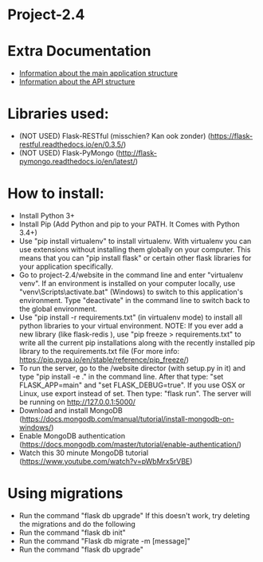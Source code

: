 # Project-2.4

# Extra Documentation
- [Information about the main application structure](https://github.com/DDJager/project-2.4/blob/master/website/documentation/README-application-structure.md)
- [Information about the API structure](https://github.com/DDJager/project-2.4/blob/master/website/documentation/README-api.md)

# Libraries used:
- (NOT USED) Flask-RESTful (misschien? Kan ook zonder) (https://flask-restful.readthedocs.io/en/0.3.5/)
- (NOT USED) Flask-PyMongo (http://flask-pymongo.readthedocs.io/en/latest/)

# How to install:
- Install Python 3+
- Install Pip (Add Python and pip to your PATH. It Comes with Python 3.4+)
- Use "pip install virtualenv" to install virtualenv. With virtualenv you can use extensions without installing them globally on your computer.
This means that you can "pip install flask" or certain other flask libraries for your application specifically.
- Go to project-2.4/website in the command line and enter "virtualenv venv". If an environment is installed on your computer locally,
use "venv\Scripts\activate.bat" (Windows) to switch to this application's environment. Type "deactivate" in the command line to switch back to the global environment.
- Use "pip install -r requirements.txt" (in virtualenv mode) to install all python libraries to your virtual environment. NOTE: If you ever add a new library (like flask-redis
), use "pip freeze > requirements.txt" to write all the current pip installations along with the recently installed pip library to the requirements.txt file (For more info: https://pip.pypa.io/en/stable/reference/pip_freeze/)
- To run the server, go to the /website director (with setup.py in it) and type "pip install -e ." in the command line. After that type: "set FLASK_APP=main" and "set FLASK_DEBUG=true". If you use OSX or Linux, use export instead of set. Then type: "flask run". The server will be running on http://127.0.0.1:5000/
- Download and install MongoDB (https://docs.mongodb.com/manual/tutorial/install-mongodb-on-windows/)
- Enable MongoDB authentication (https://docs.mongodb.com/master/tutorial/enable-authentication/)
- Watch this 30 minute MongoDB tutorial (https://www.youtube.com/watch?v=pWbMrx5rVBE)

# Using migrations
- Run the command "flask db upgrade"
If this doesn't work, try deleting the migrations and do the following
- Run the command "flask db init"
- Run the command "Flask db migrate -m [message]"
- Run the command "flask db upgrade"

